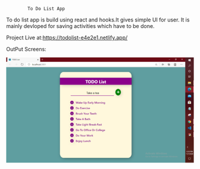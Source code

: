             To Do List App
To do list app is build using react and hooks.It gives simple UI for user.
It is mainly devloped for saving activities which have to be done.

Project Live at:https://todolist-e4e2e1.netlify.app/

OutPut Screens:


![](Output/todolist.png)
